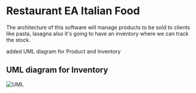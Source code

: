 
# Restaurant EA Italian Food

The architecture of this software will manage products to be sold to clients like pasta, lasagna also it's 
going to have an inventory where we can track the stock.

added UML diagram for Product and Inventory

## UML diagram for Inventory

![UML](https://github.com/eapg/restaurant/blob/feature/inventory_class/UML_Inventory.png?raw=true)


